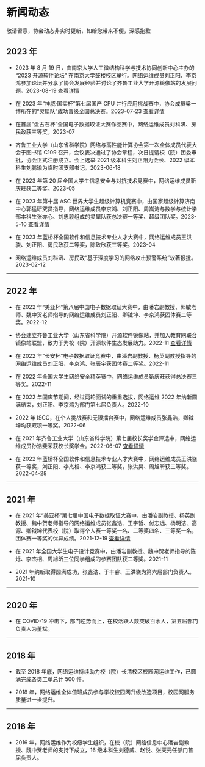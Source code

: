 # 新闻动态

敬请留意，协会动态非实时更新，如给您带来不便，深感抱歉

## 2023 年

- 2023 年 8 月 19 日，由南京大学人工微结构科学与技术协同创新中心主办的 “2023 开源软件论坛” 在南京大学鼓楼校区举行。网络运维成员刘正阳、李京鸿参加论坛并分享了协会发展经验并讨论了齐鲁工业大学开源镜像站的发展问题。2023-08-19 [查看详情](/news/nju)

- 在 2023 年“神威·国实杯”第七届国产 CPU 并行应用挑战赛中，协会成员梁一博所在的“灵犀队”成功晋级全国总决赛。2023-07-23 [查看详情](http://www.asc-events.net/ASC22/)

- 在首届“盘古石杯”全国电子数据取证大赛作品赛中，网络运维成员刘科汛、房民政获三等奖。2023-07

- 齐鲁工业大学（山东省科学院）网络与高性能计算协会第一次全体成员代表大会于图书馆 C109 召开，会议表决通过了协会章程，次日提请校（院）团委审批，协会正式注册成立。会上选举 2021 级本科生刘正阳为会长、2022 级本科生刘鹏瑜为临时团支部书记。2023-06-18

- 在 2023 年第 20 届全国大学生信息安全与对抗技术竞赛中，网络运维成员靳庆旺获二等奖。2023-05

- 在 2023 年第十届 ASC 世界大学生超级计算机竞赛中，由国家超级计算济南中心郭猛研究员指导，网络运维成员李京鸿、刘正阳、周嵩涛与数学与统计学部本科生张亦心、刘忠毅组成的灵犀队获总决赛一等奖、超级团队奖。2023-5-10 [查看详情](http://www.asc-events.net/ASC22/)

- 在 2023 年蓝桥杯全国软件和信息技术专业人才大赛中，网络运维成员王洪骁、刘正阳、房民政获二等奖，陈致欣获三等奖。2023-04

- 网络运维成员刘科汛、房民政“基于深度学习的网络攻击预警系统”软著报批。2023-02-12

---

## 2022 年

- 在 2022 年“美亚杯”第八届中国电子数据取证大赛中，由潘岩副教授、郭敏老师、魏中贺老师指导的网络运维成员刘正阳、卿钺坤、李京鸿获团体赛二等奖。2022-12

- 协会建立齐鲁工业大学（山东省科学院）开源软件镜像站，并加入教育网联合镜像站联盟，致力于为校（院）开源软件生态发展助力。2022-11 [查看详情](http://mirrors.qlu.edu.cn)

- 在 2022 年“长安杯”电子数据取证竞赛中，由潘岩副教授、杨英副教授指导的网络运维成员刘正阳、李京鸿、张辰宇获团体赛二等奖。2022-11

- 在 2022 年全国大学生网络安全精英赛中，网络运维成员靳庆旺获得总决赛三等奖。2022-11

- 在 2022 年国庆节期间，经过两轮面试的重重选拔，网络运维 2022 年纳新圆满结束，刘正阳、李京鸿为部门第七届负责人。2022-10

- 2022 年 ISCC，在个人挑战赛和无限擂台赛中，网络运维成员张鑫浩，卿钺坤均获双项一等奖。2022-06

- 在 2021 年齐鲁工业大学（山东省科学院）第七届校长奖学金评选中，网络运维成员孙浩斐荣获校长奖学金。2022-06-07 [查看详情](https://news.qlu.edu.cn/2022/0607/c812a208789/page.psp)

- 在 2022 年蓝桥杯全国软件和信息技术专业人才大赛中，网络运维成员王洪骁获一等奖，刘正阳、李杰相、李京鸿获二等奖，张洪昊、周旭昕获三等奖。2022-04-28

---

## 2021 年

- 在 2021 年“美亚杯”第七届中国电子数据取证大赛中，由潘岩副教授、杨英副教授、魏中贺老师指导的网络运维成员张鑫浩、王宇哲、付志远、杨明洁、高源、卿钺坤代表校（院）取得个人赛一等奖一名、二等奖四名、三等奖一名，团体赛一等奖的优异成绩。2021-12-19 [查看详情](https://news.qlu.edu.cn/2021/1218/c814a176906/page.psp)

- 在 2021 年全国大学生电子设计竞赛中，由潘岩副教授、魏中贺老师指导的陈烁、李杰相、周旭昕三位同学组成的参赛团队获二等奖。2021-11

- 2021 年纳新取得圆满成功，张鑫浩、于丰睿、王洪骁为第六届部门负责人。2021-10

---

## 2020 年

- 在 COVID-19 冲击下，部门逆势而上，在校活跃人数突破百余人，第五届部门负责人为董斌。

---

## 2018 年

- 截至 2018 年底，网络运维持续助力校（院）长清校区校园网运维工作，已圆满完成各类工单总计 500 件。

- 2018 年，网络运维全体值班成员参与学校校园网升级改造项目，校园网服务质量进一步提升。

---

## 2016 年

- 2016 年，网络运维作为校级学生组织，在校（院）网络信息中心潘岩副教授、魏中贺老师的支持下成立，16 级本科生刘德威、赵锐、张天元任部门首届负责人。
